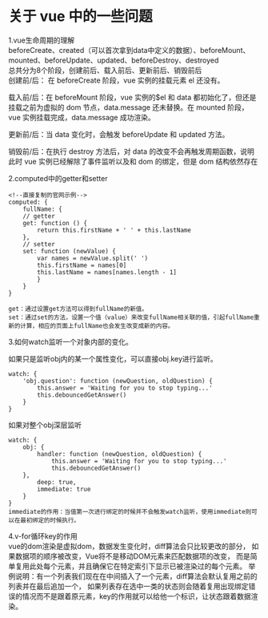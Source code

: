 # 关于 vue 中的一些问题

1.vue生命周期的理解  
beforeCreate、created（可以首次拿到data中定义的数据）、beforeMount、mounted、beforeUpdate、updated、beforeDestroy、destroyed  
总共分为8个阶段，创建前后、载入前后、更新前后、销毁前后  
创建前/后： 在 beforeCreate 阶段，vue 实例的挂载元素 el 还没有。  

载入前/后：在 beforeMount 阶段，vue 实例的$el 和 data 都初始化了，但还是挂载之前为虚拟的 dom 节点，data.message 还未替换。在 mounted 阶段，vue 实例挂载完成，data.message 成功渲染。    

更新前/后：当 data 变化时，会触发 beforeUpdate 和 updated 方法。  

销毁前/后：在执行 destroy 方法后，对 data 的改变不会再触发周期函数，说明此时 vue 实例已经解除了事件监听以及和 dom 的绑定，但是 dom 结构依然存在  

2.computed中的getter和setter  
 
    <!--直接复制的官网示例-->
    computed: {
        fullName: {
        // getter
        get: function () {
            return this.firstName + ' ' + this.lastName
        },
        // setter
        set: function (newValue) {
            var names = newValue.split(' ')
            this.firstName = names[0]
            this.lastName = names[names.length - 1]
            }
        }
    }
    
    get：通过设置get方法可以得到fullName的新值。
    set：通过set的方法，设置一个值（value）来改变fullName相关联的值，引起fullName重新的计算，相应的页面上fullName也会发生改变成新的内容。

3.如何watch监听一个对象内部的变化。  

如果只是监听obj内的某一个属性变化，可以直接obj.key进行监听。

    watch: {
        'obj.question': function (newQuestion, oldQuestion) {
            this.answer = 'Waiting for you to stop typing...'
            this.debouncedGetAnswer()
        }
    }
    
如果对整个obj深层监听
  
    watch: {
        obj: {
            handler: function (newQuestion, oldQuestion) {
                this.answer = 'Waiting for you to stop typing...'
                this.debouncedGetAnswer()
        },
            deep: true,
            immediate: true
        }
    }
    immediate的作用：当值第一次进行绑定的时候并不会触发watch监听，使用immediate则可以在最初绑定的时候执行。

4.v-for循环key的作用  
vue的dom渲染是虚拟dom，数据发生变化时，diff算法会只比较更改的部分，
如果数据项的顺序被改变，Vue将不是移动DOM元素来匹配数据项的改变，
而是简单复用此处每个元素，并且确保它在特定索引下显示已被渲染过的每个元素。
举例说明：有一个列表我们现在在中间插入了一个元素，diff算法会默认复用之前的列表并在最后追加一个，
如果列表存在选中一类的状态则会随着复用出现绑定错误的情况而不是跟着原元素，key的作用就可以给他一个标识，让状态跟着数据渲染。

   
 